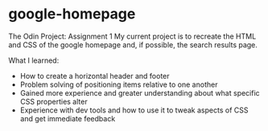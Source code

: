 # google-homepage
The Odin Project: Assignment 1
My current project is to recreate the HTML and CSS of the google homepage and, if possible, the search results page. 

What I learned:
- How to create a horizontal header and footer
- Problem solving of positioning items relative to one another
- Gained more experience and greater understanding about what specific CSS properties alter
- Experience with dev tools and how to use it to tweak aspects of CSS and get immediate feedback
